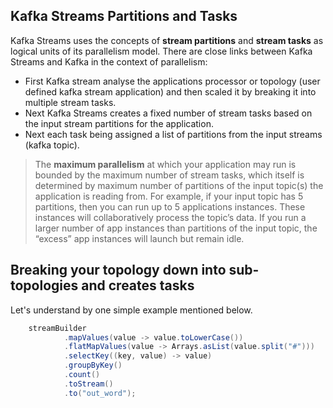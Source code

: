 ## Kafka Streams Partitions and Tasks
Kafka Streams uses the concepts of  **stream partitions**  and  **stream tasks**  as logical units of its parallelism model. There are close links between Kafka Streams and Kafka in the context of parallelism:

 - First Kafka stream analyse the applications processor or topology (user defined kafka stream application) and then scaled it by breaking it into multiple stream tasks.
 - Next Kafka Streams creates a fixed number of stream tasks based on the input stream partitions for the application.
 - Next each task being assigned a list of partitions from the input streams (kafka topic).
 

> The **maximum parallelism** at which your application may run is bounded by the maximum number of stream tasks, which itself is determined by maximum number of partitions of the input topic(s) the application is reading from. For example, if your input topic has 5 partitions, then you can run up to 5 applications instances. These instances will collaboratively process the topic’s data. If you run a larger number of app instances than partitions of the input topic, the “excess” app instances will launch but remain idle.

##  Breaking your topology down into sub-topologies and creates tasks
Let's understand by one simple example mentioned below. 

```scala
    streamBuilder
            .mapValues(value -> value.toLowerCase())
            .flatMapValues(value -> Arrays.asList(value.split("#")))
            .selectKey((key, value) -> value)
            .groupByKey()
            .count()
            .toStream()
            .to("out_word");
```

<!--stackedit_data:
eyJoaXN0b3J5IjpbMTMyMjYyMTMzMCwxMzYwNDM0MjUsMTAxNT
gxMzUzNCwtMjA4ODc0NjYxMiwyMDU2NzA2MTA1LDE5NjY4MTM1
NzgsLTYwOTA3NDI1OCw3OTc4ODg1MTUsOTM5NDkxNTkzLC02Mj
k2MDgyMTUsMTcxMzcxNDA0NCwxNjcxMDAxMzQyLDEzMTk5MzI1
MDUsMTE5NjI4MzMxNiwxNjc4NTg1MTk1LC01MDEwMTMyNjEsMj
AzNjc3MjQ0MywtOTUwMDI1MDEyLC01MDQyNzM0NzAsLTExNjE3
NDA1NzVdfQ==
-->
